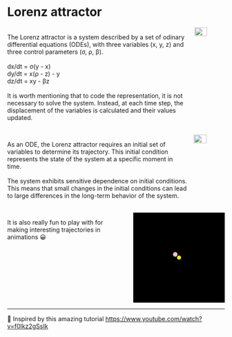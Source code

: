 # Lorenz attractor

<div align="start">
  <div style="display: flex;">
    <p>
        The Lorenz attractor is a system described by a set of odinary differential equations (ODEs), with three variables (x, y, z) and three control parameters (σ, ρ, β). 
        <br/> 
        <br/>
        dx/dt = σ(y - x) 
        <br/>
        dy/dt = x(ρ - z) - y 
        <br/>
        dz/dt = xy - βz
        <br/> 
        <br/>
        It is worth mentioning that to code the representation, it is not necessary to solve the system. Instead, at each time step, the displacement of the variables is calculated and their values updated.
    </p>
    <div style="width: 40px;"></div>
    <img src="./assets/full_shape.gif" width="42%" height="42%"/>
  </div>
</div>

<br/>

<div align="start">
  <div style="display: flex;">
    <p>
        As an ODE, the Lorenz attractor requires an initial set of variables to determine its trajectory. This initial condition represents the state of the system at a specific moment in time. 
        <br/> 
        <br/>
        The system exhibits sensitive dependence on initial conditions. This means that small changes in the initial conditions can lead to large differences in the long-term behavior of the system.
    </p>
    <div style="width: 40px;"></div>
    <img src="./assets/comparison.gif" width="42%" height="42%"/>
  </div>
</div>

<br/>

<div align="start">
  <div style="display: flex;">
    <p>
        It is also really fun to play with for making interesting trajectories in animations 😀
    </p>
    <div style="width: 40px;"></div>
    <img src="./assets/pair.gif" width="42%" height="42%"/>
  </div>
</div>

---

🚂 Inspired by this amazing tutorial https://www.youtube.com/watch?v=f0lkz2gSsIk